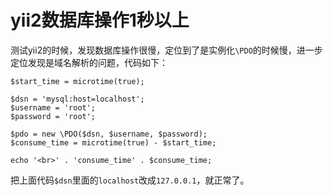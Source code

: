 # yii2数据库操作1秒以上

测试yii2的时候，发现数据库操作很慢，定位到了是实例化`\PDO`的时候慢，进一步定位发现是域名解析的问题，代码如下：

```
$start_time = microtime(true);

$dsn = 'mysql:host=localhost';
$username = 'root';
$password = 'root';

$pdo = new \PDO($dsn, $username, $password);
$consume_time = microtime(true) - $start_time;

echo '<br>' . 'consume_time' . $consume_time;
```

把上面代码`$dsn`里面的`localhost`改成`127.0.0.1`，就正常了。

